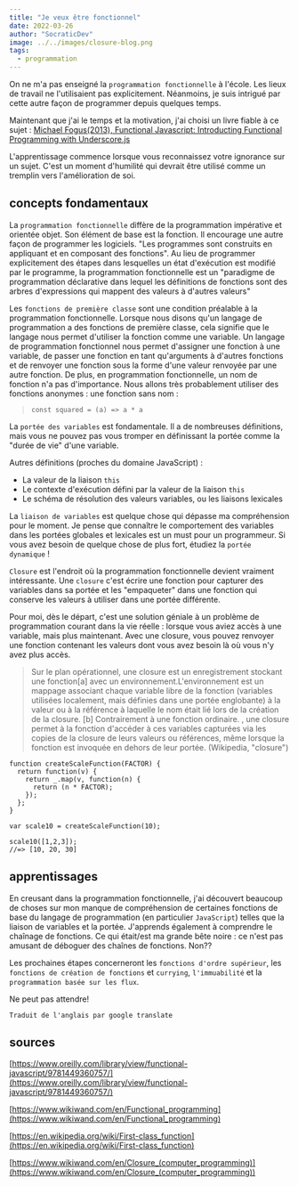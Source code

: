 ```yaml
---
title: "Je veux être fonctionnel"
date: 2022-03-26
author: "SocraticDev"
image: ../../images/closure-blog.png
tags:
  - programmation
---
```


On ne m'a pas enseigné la `programmation fonctionnelle` à l'école. Les lieux de travail ne l'utilisaient pas explicitement. Néanmoins, je suis intrigué par cette autre façon de programmer depuis quelques temps.

Maintenant que j'ai le temps et la motivation, j'ai choisi un livre fiable à ce sujet : [Michael Fogus(2013), Functional Javascript: Introducting Functional Programming with Underscore.js](https://www.oreilly.com/library/view/functional-javascript/9781449360757/)

L'apprentissage commence lorsque vous reconnaissez votre ignorance sur un sujet. C'est un moment d'humilité qui devrait être utilisé comme un tremplin vers l'amélioration de soi.

## concepts fondamentaux

La `programmation fonctionnelle` diffère de la programmation impérative et orientée objet. Son élément de base est la fonction. Il encourage une autre façon de programmer les logiciels. "Les programmes sont construits en appliquant et en composant des fonctions". Au lieu de programmer explicitement des étapes dans lesquelles un état d'exécution est modifié par le programme, la programmation fonctionnelle est un "paradigme de programmation déclarative dans lequel les définitions de fonctions sont des arbres d'expressions qui mappent des valeurs à d'autres valeurs"

Les `fonctions de première classe` sont une condition préalable à la programmation fonctionnelle. Lorsque nous disons qu'un langage de programmation a des fonctions de première classe, cela signifie que le langage nous permet d'utiliser la fonction comme une variable. Un langage de programmation fonctionnel nous permet d'assigner une fonction à une variable, de passer une fonction en tant qu'arguments à d'autres fonctions et de renvoyer une fonction sous la forme d'une valeur renvoyée par une autre fonction. De plus, en programmation fonctionnelle, un nom de fonction n'a pas d'importance. Nous allons très probablement utiliser des fonctions anonymes : une fonction sans nom :

> `const squared = (a) => a * a`

La `portée des variables` est fondamentale. Il a de nombreuses définitions, mais vous ne pouvez pas vous tromper en définissant la portée comme la "durée de vie" d'une variable.

Autres définitions (proches du domaine JavaScript) :

- La valeur de la liaison `this`
- Le contexte d'exécution défini par la valeur de la liaison `this`
- Le schéma de résolution des valeurs variables, ou les liaisons lexicales

La `liaison de variables` est quelque chose qui dépasse ma compréhension pour le moment. Je pense que connaître le comportement des variables dans les portées globales et lexicales est un must pour un programmeur. Si vous avez besoin de quelque chose de plus fort, étudiez la `portée dynamique` !

`Closure` est l'endroit où la programmation fonctionnelle devient vraiment intéressante. Une `closure` c'est écrire une fonction pour capturer des variables dans sa portée et les "empaqueter" dans une fonction qui conserve les valeurs à utiliser dans une portée différente.

Pour moi, dès le départ, c'est une solution géniale à un problème de programmation courant dans la vie réelle : lorsque vous aviez accès à une variable, mais plus maintenant. Avec une closure, vous pouvez renvoyer une fonction contenant les valeurs dont vous avez besoin là où vous n'y avez plus accès.

>Sur le plan opérationnel, une closure est un enregistrement stockant une fonction[a] avec un environnement.L'environnement est un mappage associant chaque variable libre de la fonction (variables utilisées localement, mais définies dans une portée englobante) à la valeur ou à la référence à laquelle le nom était lié lors de la création de la closure. [b] Contrairement à une fonction ordinaire. , une closure permet à la fonction d'accéder à ces variables capturées via les copies de la closure de leurs valeurs ou références, même lorsque la fonction est invoquée en dehors de leur portée. (Wikipedia, "closure")

```
function createScaleFunction(FACTOR) {
  return function(v) {
    return _.map(v, function(n) {
      return (n * FACTOR);
    });
  };
}

var scale10 = createScaleFunction(10);

scale10([1,2,3]);
//=> [10, 20, 30]
```

## apprentissages

En creusant dans la programmation fonctionnelle, j'ai découvert beaucoup de choses sur mon manque de compréhension de certaines fonctions de base du langage de programmation (en particulier `JavaScript`) telles que la liaison de variables et la portée. J'apprends également à comprendre le chaînage de fonctions. Ce qui était/est ma grande bête noire : ce n'est pas amusant de déboguer des chaînes de fonctions. Non??

Les prochaines étapes concerneront les `fonctions d'ordre supérieur`, les `fonctions de création de fonctions` et `currying`, `l'immuabilité` et la `programmation basée sur les flux`.

Ne peut pas attendre!

`Traduit de l'anglais par google translate`

## sources

[https://www.oreilly.com/library/view/functional-javascript/9781449360757/](https://www.oreilly.com/library/view/functional-javascript/9781449360757/)

[https://www.wikiwand.com/en/Functional_programming](https://www.wikiwand.com/en/Functional_programming)  

[https://en.wikipedia.org/wiki/First-class_function](https://en.wikipedia.org/wiki/First-class_function)  

[https://www.wikiwand.com/en/Closure_(computer_programming)](https://www.wikiwand.com/en/Closure_(computer_programming))